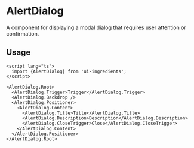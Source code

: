 # AlertDialog

A component for displaying a modal dialog that requires user attention or confirmation.

## Usage

```svelte
<script lang="ts">
  import {AlertDialog} from 'ui-ingredients';
</script>

<AlertDialog.Root>
  <AlertDialog.Trigger>Trigger</AlertDialog.Trigger>
  <AlertDialog.Backdrop />
  <AlertDialog.Positioner>
    <AlertDialog.Content>
      <AlertDialog.Title>Title</AlertDialog.Title>
      <AlertDialog.Description>Description</AlertDialog.Description>
      <AlertDialog.CloseTrigger>Close</AlertDialog.CloseTrigger>
    </AlertDialog.Content>
  </AlertDialog.Positioner>
</AlertDialog.Root>
```
